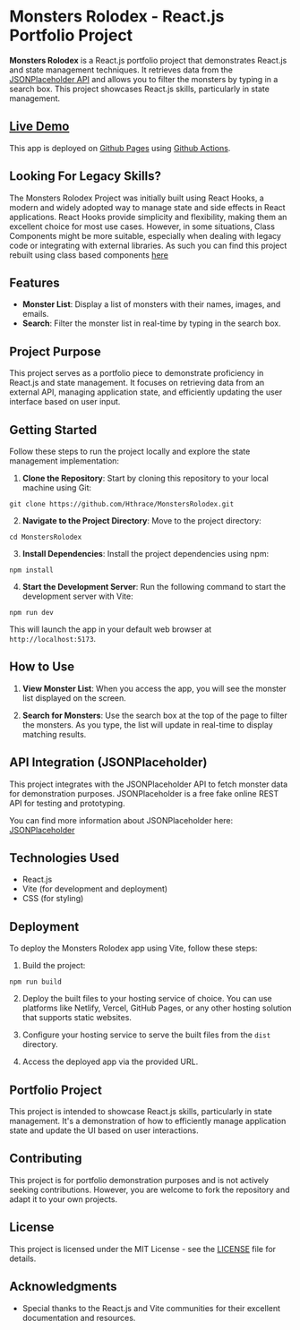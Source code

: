 # Monsters Rolodex - React.js Portfolio Project

**Monsters Rolodex** is a React.js portfolio project that demonstrates React.js and state management techniques. It retrieves data from the [JSONPlaceholder API](https://jsonplaceholder.typicode.com/) and allows you to filter the monsters by typing in a search box. This project showcases React.js skills, particularly in state management.

## [Live Demo](https://hthrace.github.io/MonstersRolodex/)
This app is deployed on [Github Pages](https://pages.github.com/) using [Github Actions](https://github.com/features/actions).

## Looking For Legacy Skills?
The Monsters Rolodex Project was initially built using React Hooks, a modern and widely adopted way to manage state and side effects in React applications. React Hooks provide simplicity and flexibility, making them an excellent choice for most use cases. However, in some situations, Class Components might be more suitable, especially when dealing with legacy code or integrating with external libraries. As such you can find this project rebuilt using class based components [here](https://github.com/Hthrace/MonstersRolodexClassComponents)

## Features

- **Monster List**: Display a list of monsters with their names, images, and emails.
- **Search**: Filter the monster list in real-time by typing in the search box.

## Project Purpose

This project serves as a portfolio piece to demonstrate proficiency in React.js and state management. It focuses on retrieving data from an external API, managing application state, and efficiently updating the user interface based on user input.

## Getting Started

Follow these steps to run the project locally and explore the state management implementation:

1. **Clone the Repository**: Start by cloning this repository to your local machine using Git:

```
git clone https://github.com/Hthrace/MonstersRolodex.git
```

2. **Navigate to the Project Directory**: Move to the project directory:

```
cd MonstersRolodex
```

3. **Install Dependencies**: Install the project dependencies using npm:

```
npm install
```

4. **Start the Development Server**: Run the following command to start the development server with Vite:

```
npm run dev
```

This will launch the app in your default web browser at `http://localhost:5173`.

## How to Use

1. **View Monster List**: When you access the app, you will see the monster list displayed on the screen.

2. **Search for Monsters**: Use the search box at the top of the page to filter the monsters. As you type, the list will update in real-time to display matching results.

## API Integration (JSONPlaceholder)

This project integrates with the JSONPlaceholder API to fetch monster data for demonstration purposes. JSONPlaceholder is a free fake online REST API for testing and prototyping.

You can find more information about JSONPlaceholder here: [JSONPlaceholder](https://jsonplaceholder.typicode.com/)

## Technologies Used

- React.js
- Vite (for development and deployment)
- CSS (for styling)

## Deployment

To deploy the Monsters Rolodex app using Vite, follow these steps:

1. Build the project:

```
npm run build
```

2. Deploy the built files to your hosting service of choice. You can use platforms like Netlify, Vercel, GitHub Pages, or any other hosting solution that supports static websites.

3. Configure your hosting service to serve the built files from the `dist` directory.

4. Access the deployed app via the provided URL.

## Portfolio Project

This project is intended to showcase React.js skills, particularly in state management. It's a demonstration of how to efficiently manage application state and update the UI based on user interactions.

## Contributing

This project is for portfolio demonstration purposes and is not actively seeking contributions. However, you are welcome to fork the repository and adapt it to your own projects.

## License

This project is licensed under the MIT License - see the [LICENSE](LICENSE) file for details.

## Acknowledgments

- Special thanks to the React.js and Vite communities for their excellent documentation and resources.
